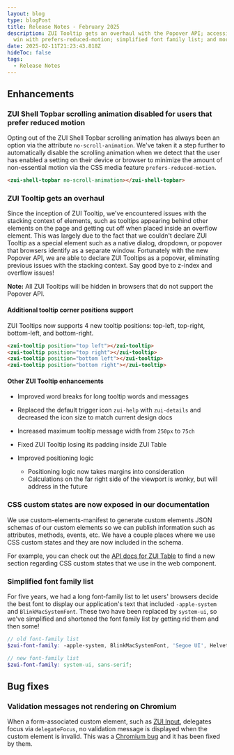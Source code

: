 ```yaml
---
layout: blog
type: blogPost
title: Release Notes - February 2025
description: ZUI Tooltip gets an overhaul with the Popover API; accessibility
  win with prefers-reduced-motion; simplified font family list; and more!
date: 2025-02-11T21:23:43.818Z
hideToc: false
tags:
  - Release Notes
---
```

## Enhancements

### ZUI Shell Topbar scrolling animation disabled for users that prefer reduced motion

Opting out of the ZUI Shell Topbar scrolling animation has always been an option via the attribute `no-scroll-animation`. We've taken it a step further to automatically disable the scrolling animation when we detect that the user has enabled a setting on their device or browser to minimize the amount of non-essential motion via the CSS media feature `prefers-reduced-motion`.

<docs-spacer size="small"></docs-spacer>

```html
<zui-shell-topbar no-scroll-animation></zui-shell-topbar>
```

<docs-spacer size="small"></docs-spacer>

### ZUI Tooltip gets an overhaul

Since the inception of ZUI Tooltip, we've encountered issues with the stacking context of elements, such as tooltips appearing behind other elements on the page and getting cut off when placed inside an overflow element. This was largely due to the fact that we couldn't declare ZUI Tooltip as a special element such as a native dialog, dropdown, or popover that browsers identify as a separate window. Fortunately with the new Popover API, we are able to declare ZUI Tooltips as a popover, eliminating previous issues with the stacking context. Say good bye to z-index and overflow issues!

<docs-note><strong>Note:</strong> All ZUI Tooltips will be hidden in browsers that do not support the Popover API.</docs-note>

#### Additional tooltip corner positions support

ZUI Tooltips now supports 4 new tooltip positions: top-left, top-right, bottom-left, and bottom-right.

<docs-spacer size="small"></docs-spacer>

```html
<zui-tooltip position="top left"></zui-tooltip>
<zui-tooltip position="top right"></zui-tooltip>
<zui-tooltip position="bottom left"></zui-tooltip>
<zui-tooltip position="bottom right"></zui-tooltip>
```

#### Other ZUI Tooltip enhancements

* Improved word breaks for long tooltip words and messages
* Replaced the default trigger icon `zui-help` with `zui-details` and decreased the icon size to match current design docs
* Increased maximum tooltip message width from `250px` to `75ch`
* Fixed ZUI Tooltip losing its padding inside ZUI Table
* Improved positioning logic

  * Positioning logic now takes margins into consideration
  * Calculations on the far right side of the viewport is wonky, but will address in the future

<docs-spacer size="small"></docs-spacer>

### CSS custom states are now exposed in our documentation

We use custom-elements-manifest to generate custom elements JSON schemas of our custom elements so we can publish information such as attributes, methods, events, etc. We have a couple places where we use CSS custom states and they are now included in the schema.

For example, you can check out the [API docs for ZUI Table](/design-system/components/tables/) to find a new section regarding CSS custom states that we use in the web component.

<docs-spacer size="small"></docs-spacer>

### Simplified font family list

For five years, we had a long font-family list to let users' browsers decide the best font to display our application's text that included `-apple-system` and `BlinkMacSystemFont`. These two have been replaced by `system-ui`, so we've simplified and shortened the font family list by getting rid them and then some!

<docs-spacer size="small"></docs-spacer>

```scss
// old font-family list
$zui-font-family: -apple-system, BlinkMacSystemFont, 'Segoe UI', Helvetica, Arial, sans-serif, 'Apple Color Emoji', 'Segoe UI Emoji', 'Segoe UI Symbol';

// new font-family list
$zui-font-family: system-ui, sans-serif;
```

<docs-spacer></docs-spacer>

## Bug fixes

### Validation messages not rendering on Chromium

When a form-associated custom element, such as [ZUI Input](/design-system/components/text-inputs/), delegates focus via `delegateFocus`, no validation message is displayed when the custom element is invalid. This was a [Chromium bug](https://issues.chromium.org/issues/389587444) and it has been fixed by them.